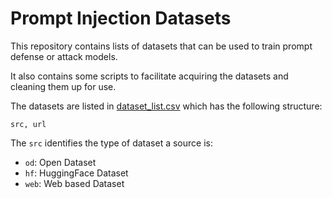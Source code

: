# Prompt Injection Datasets

This repository contains lists of datasets that can be used to train
prompt defense or attack models.

It also contains some scripts to facilitate acquiring the datasets and
cleaning them up for use.

The datasets are listed in [dataset_list.csv](./dataset_list.csv) which
has the following structure:

```
src, url
```

The `src` identifies the type of dataset a source is:

* `od`: Open Dataset
* `hf`: HuggingFace Dataset
* `web`: Web based Dataset
